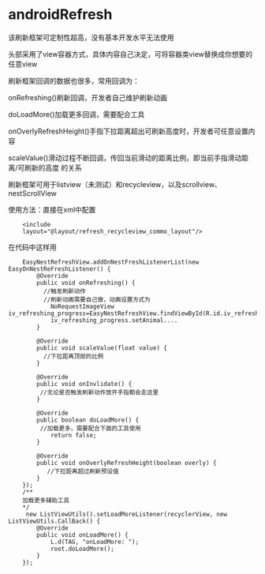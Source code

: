 # androidRefresh

该刷新框架可定制性超高，没有基本开发水平无法使用

头部采用了view容器方式，具体内容自己决定，可将容器类view替换成你想要的任意view

刷新框架回调的数据也很多，常用回调为：

onRefreshing()刷新回调，开发者自己维护刷新动画

doLoadMore()加载更多回调，需要配合工具

onOverlyRefreshHeight()手指下拉距离超出可刷新高度时，开发者可任意设置内容

scaleValue()滑动过程不断回调，传回当前滑动的距离比例，即当前手指滑动距离/可刷新的高度 的关系

刷新框架可用于listview（未测试）和recycleview，以及scrollview、nestScrollView

使用方法：直接在xml中配置

        <include
        layout="@layout/refresh_recycleview_commo_layout"/>
        
 在代码中这样用
 
        EasyNestRefreshView.addOnNestFreshListenerList(new EasyOnNestReFreshListener() {
            @Override
            public void onRefreshing() {
              //触发刷新动作
              //刷新动画需要自己做，动画设置方式为
                NoRequestImageView iv_refreshing_progress=EasyNestRefreshView.findViewById(R.id.iv_refreshing_progress);
                iv_refreshing_progress.setAnimal....
            }

            @Override
            public void scaleValue(float value) {
              //下拉距离顶部的比例
            }

            @Override
            public void onInvlidate() {
             //无论是否触发刷新动作放开手指都会走这里
            }

            @Override
            public boolean doLoadMore() {
             //加载更多，需要配合下面的工具使用
                return false;
            }

            @Override
            public void onOverlyRefreshHeight(boolean overly) {
               //下拉距离超过刷新预设值
            }
        });
        /**
        加载更多辅助工具
        */
         new ListViewUtils().setLoadMoreListener(recyclerView, new ListViewUtils.CallBack() {
            @Override
            public void onLoadMore() {
                L.d(TAG, "onLoadMore: ");
                root.doLoadMore();
            }
        });
